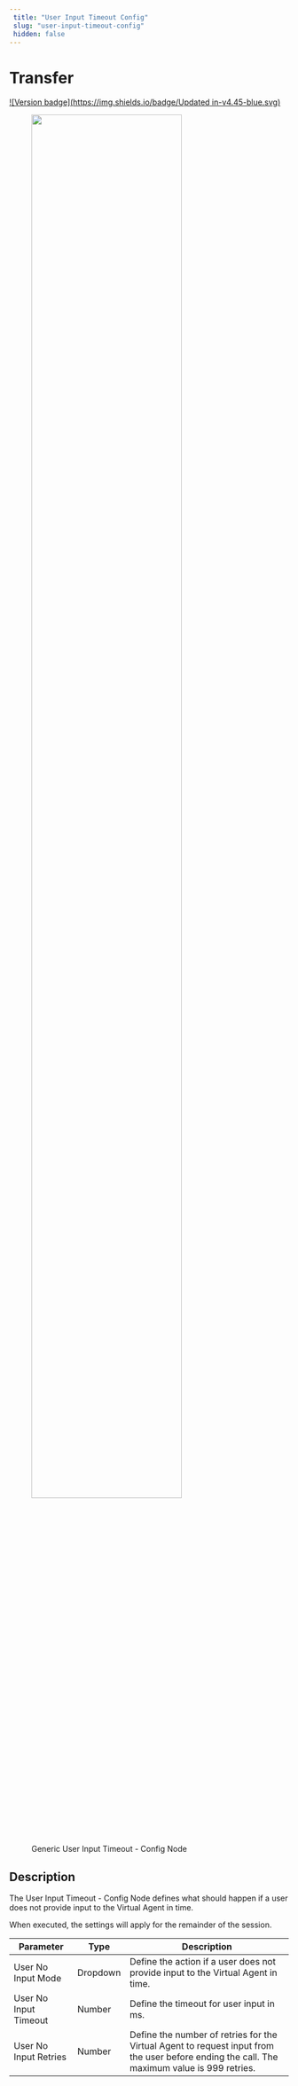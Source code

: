 ```yaml
---
 title: "User Input Timeout Config" 
 slug: "user-input-timeout-config" 
 hidden: false 
---
```


# Transfer

[![Version badge](https://img.shields.io/badge/Updated in-v4.45-blue.svg)](../../../release-notes/4.45.md)

<figure>
  <img class="image-center" src="{{config.site_url}}ai/flow-nodes/generic-voice-nodes/images/user-input-timeout-config.png" width="80%" />
  <figcaption>Generic User Input Timeout - Config Node</figcaption>
</figure>

## Description

<div class="divider"></div>

The User Input Timeout - Config Node defines what should happen if a user does not provide input to the Virtual Agent in time.


When executed, the settings will apply for the remainder of the session.

| Parameter             | Type     | Description                                                                                                                                 |
|-----------------------|----------|---------------------------------------------------------------------------------------------------------------------------------------------|
| User No Input Mode    | Dropdown | Define the action if a user does not provide input to the Virtual Agent in time.                                                            |
| User No Input Timeout | Number   | Define the timeout for user input in ms.                                                                                                    |
| User No Input Retries | Number   | Define the number of retries for the Virtual Agent to request input from the user before ending the call. The maximum value is 999 retries. |
